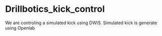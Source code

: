 # Drillbotics_kick_control
We are controling a simulated kick using DWIS. Simulated kick is generate using Openlab
